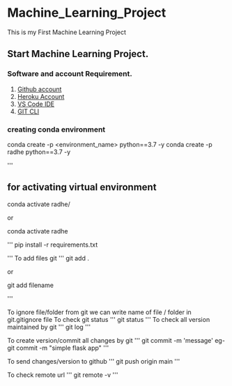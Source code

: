 # Machine_Learning_Project
This is my First Machine Learning Project
## Start Machine  Learning Project.

### Software and account Requirement.
1. [Github account](https://github.com/)
2. [Heroku Account](https://dashboard.heroku.com/login)
3. [VS Code IDE](https://code.visualstudio.com/download)
4. [GIT CLI](https://git-scm.com/downloads)

### creating conda environment
conda create -p <environment_name> python==3.7 -y
conda create -p radhe python==3.7 -y 

'''
## for activating virtual environment
conda activate radhe/

or

conda activate radhe

'''
pip install -r requirements.txt


'''
To add files git
'''
git add .

or

git add filename

'''

To ignore file/folder from git we can write name of file / folder in git.gitignore file
To check git status
'''
git status
'''
To check all version maintained by git
'''
git log
'''

To create version/commit all changes by git 
'''
git commit -m 'message'
eg- git commit -m "simple flask app"
'''

To send changes/version to github
'''
git push origin main
'''

To check remote url
'''
git remote -v
'''






